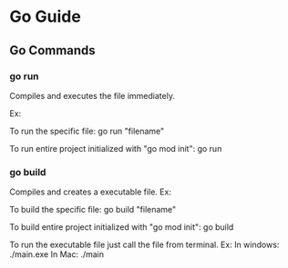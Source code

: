 # Go Guide

## Go Commands

### go run

Compiles and executes the file immediately.

Ex:

To run the specific file: go run "filename"

To run entire project initialized with "go mod init": go run

### go build

Compiles and creates a executable file.
Ex:

To build the specific file: go build "filename"

To build entire project initialized with "go mod init": go build

To run the executable file just call the file from terminal.
Ex:
In windows: ./main.exe
In Mac: ./main
